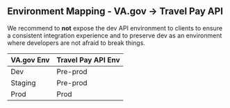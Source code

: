 ## Environment Mapping - VA.gov -> Travel Pay API

We recommend to **not** expose the dev API environment to clients to ensure a consistent integration experience and to preserve dev as an environment where developers are not afraid to break things.

|VA.gov Env|Travel Pay API Env|
|----------|------------------|
|Dev|Pre-prod|
|Staging|Pre-prod|
|Prod|Prod|
